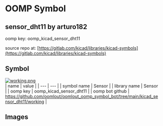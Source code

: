 # OOMP Symbol  
## sensor_dht11  by arturo182  
  
oomp key: oomp_kicad_sensor_dht11  
  
source repo at: [https://gitlab.com/kicad/libraries/kicad-symbols](https://gitlab.com/kicad/libraries/kicad-symbols)  
## Symbol  
  
[![working.png](working_600.png)](working.png)  
| name | value | 
| --- | --- | 
| symbol name | Sensor | 
| library name | Sensor | 
| oomp key | oomp_kicad_sensor_dht11 | 
| oomp bot github | https://github.com/oomlout/oomlout_oomp_symbol_bot/tree/main/kicad_sensor_dht11/working | 
## Images  
